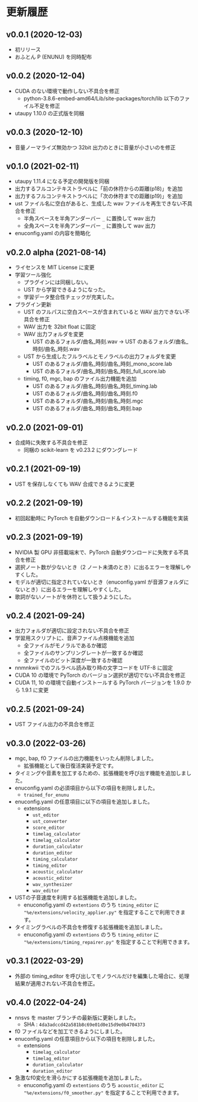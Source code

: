 # 更新履歴

## v0.0.1 (2020-12-03)

- 初リリース
- おふとん P (ENUNU) を同時配布

## v0.0.2 (2020-12-04)

- CUDA のない環境で動作しない不具合を修正
  - python-3.8.6-embed-amd64/Lib/site-packages/torch/lib 以下のファイル不足を修正
- utaupy 1.10.0 の正式版を同梱

## v0.0.3 (2020-12-10)

- 音量ノーマライズ無効かつ 32bit 出力のときに音量が小さいのを修正

## v0.1.0 (2021-02-11)

- utaupy 1.11.4 になる予定の開発版を同梱
- 出力するフルコンテキストラベルに「前の休符からの距離(p18)」を追加
- 出力するフルコンテキストラベルに「次の休符までの距離(p19)」を追加
- ust ファイル名に空白があると、生成した wav ファイルを再生できない不具合を修正
  - 半角スペースを半角アンダーバー `_` に置換して wav 出力
  - 全角スペースを半角アンダーバー `_` に置換して wav 出力
- enuconfig.yaml の内容を簡略化

## v0.2.0 alpha (2021-08-14)

- ライセンスを MIT License に変更
- 学習ツール強化
  - プラグインには同梱しない。
  - UST から学習できるようになった。
  - 学習データ整合性チェックが充実した。
- プラグイン更新
  - UST のフルパスに空白スペースが含まれていると WAV 出力できない不具合を修正
  - WAV 出力を 32bit float に固定
  - WAV 出力フォルダを変更
    - UST のあるフォルダ/曲名\_時刻.wav -> UST のあるフォルダ/曲名\_時刻/曲名\_時刻.wav
  - UST から生成したフルラベルとモノラベルの出力フォルダを変更
    - UST のあるフォルダ/曲名\_時刻/曲名\_時刻\_mono_score.lab
    - UST のあるフォルダ/曲名\_時刻/曲名\_時刻\_full_score.lab
  - timing, f0, mgc, bap のファイル出力機能を追加
    - UST のあるフォルダ/曲名\_時刻/曲名\_時刻\_timing.lab
    - UST のあるフォルダ/曲名\_時刻/曲名\_時刻.f0
    - UST のあるフォルダ/曲名\_時刻/曲名\_時刻.mgc
    - UST のあるフォルダ/曲名\_時刻/曲名\_時刻.bap

## v0.2.0 (2021-09-01)

- 合成時に失敗する不具合を修正
  - 同梱の scikit-learn を v0.23.2 にダウングレード

## v0.2.1 (2021-09-19)

- UST を保存しなくても WAV 合成できるように変更

## v0.2.2 (2021-09-19)

- 初回起動時に PyTorch を自動ダウンロード＆インストールする機能を実装

## v0.2.3 (2021-09-19)

- NVIDIA 製 GPU 非搭載端末で、PyTorch 自動ダウンロードに失敗する不具合を修正
- 選択ノート数が少ないとき（2 ノート未満のとき）に出るエラーを理解しやすくした。
- モデルが適切に指定されていないとき（enuconfig.yaml が音源フォルダにないとき）に出るエラーを理解しやすくした。
- 歌詞がないノートがを休符として扱うようにした。

## v0.2.4 (2021-09-24)

- 出力フォルダが適切に設定されない不具合を修正
- 学習用スクリプトに、音声ファイル点検機能を追加
  - 全ファイルがモノラルであるか確認
  - 全ファイルのサンプリングレートが一致するか確認
  - 全ファイルのビット深度が一致するか確認
- nnmnkwii でのフルラベル読み取り時の文字コードを UTF-8 に固定
- CUDA 10 の環境で PyTorch のバージョン選択が適切でない不具合を修正
- CUDA 11, 10 の環境で自動インストールする PyTorch バージョンを 1.9.0 から 1.9.1 に変更

## v0.2.5 (2021-09-24)

- UST ファイル出力の不具合を修正

## v0.3.0 (2022-03-26)

- mgc, bap, f0 ファイルの出力機能をいったん削除しました。
  - 拡張機能として後日復活実装予定です。
- タイミングや音素を加工するための、拡張機能を呼び出す機能を追加しました。
- enuconfig.yaml の必須項目から以下の項目を削除しました。
  - `trained_for_enunu`
- enuconfig.yaml の任意項目に以下の項目を追加しました。
  - extensions
    - `ust_editor`
    - `ust_converter`
    -  `score_editor`
    - `timelag_calculator`
    - `timelag_calculator`
    - `duration_calculator`
    - `duration_editor`
    - `timing_calculator`
    - `timing_editor`
    - `acoustic_calculator`
    - `acoustic_editor`
    - `wav_synthesizer`
    - `wav_editor`
- USTの子音速度を利用する拡張機能を追加しました。
  - enuconofig.yaml の `extentions` のうち `timing_editor` に `"%e/extensions/velocity_applier.py"` を指定することで利用できます。
- タイミングラベルの不具合を修復する拡張機能を追加しました。
  - enuconofig.yaml の `extentions` のうち `timing_editor` に `"%e/extensions/timing_repairer.py"` を指定することで利用できます。

## v0.3.1 (2022-03-29)

- 外部の timing_editor を呼び出してモノラベルだけを編集した場合に、処理結果が適用されない不具合を修正。

## v0.4.0 (2022-04-24)

- nnsvs を master ブランチの最新版に更新しました。
  - SHA : `4da3adccd42a581b8c69e01d0e15d9e0b4704373`
- f0 ファイルなどを加工できるようにしました。
- enuconfig.yaml の任意項目から以下の項目を削除しました。
  - extensions
    - `timelag_calculator`
    - `timelag_editor`
    - `duration_calculator`
    - `duration_editor`
- 急激なf0変化を滑らかにする拡張機能を追加しました。
  - enuconofig.yaml の `extentions` のうち `acoustic_editor` に `"%e/extensions/f0_smoother.py"` を指定することで利用できます。

